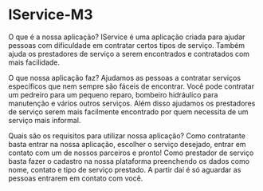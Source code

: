 # IService-M3

O que é a nossa aplicação?
IService é uma aplicação criada para ajudar pessoas com dificuldade em contratar certos tipos de serviço. Também ajuda os prestadores de serviço a serem encontrados e contratados com mais facilidade.

O que nossa aplicação faz?
Ajudamos as pessoas a contratar serviços específicos que nem sempre são fáceis de encontrar. Você pode contratar um pedreiro para um pequeno reparo, bombeiro hidráulico para manutenção e vários outros serviços. Além disso ajudamos os prestadores de serviço serem mais facilmente encontrado por quem necessita de um serviço mais informal.

Quais são os requisitos para utilizar nossa aplicação?
Como contratante basta entrar na nossa aplicação, escolher o serviço desejado, entrar em contato com um de nossos parceiros e pronto!
Como prestador de serviço basta fazer o cadastro na nossa plataforma preenchendo os dados como nome, contato e tipo de serviço prestado. A partir daí é só aguardar as pessoas entrarem em contato com você.


